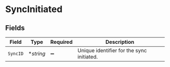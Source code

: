 # SyncInitiated


## Fields

| Field                                     | Type                                      | Required                                  | Description                               |
| ----------------------------------------- | ----------------------------------------- | ----------------------------------------- | ----------------------------------------- |
| `SyncID`                                  | **string*                                 | :heavy_minus_sign:                        | Unique identifier for the sync initiated. |